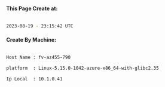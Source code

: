 
   
#### This Page Create at:

```bash

2023-08-19 - 23:15:42 UTC

```

#### Create By Machine:

```bash

Host Name : fv-az455-790

platform  : Linux-5.15.0-1042-azure-x86_64-with-glibc2.35

Ip Local  : 10.1.0.41

```

